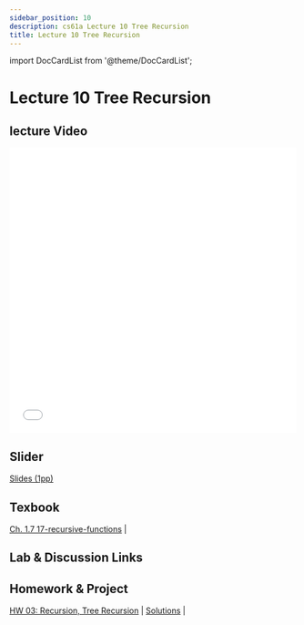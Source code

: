 ```yaml
---
sidebar_position: 10
description: cs61a Lecture 10 Tree Recursion
title: Lecture 10 Tree Recursion
---
```


import DocCardList from '@theme/DocCardList';


# Lecture 10 Tree Recursion
## lecture Video

<iframe src="//player.bilibili.com/player.html?aid=277746636&bvid=BV17c411f78k&cid=1311465503&p=1&high_quality=1&danmaku=0" scrolling="no" border="0" frameborder="no" framespacing="0" allowfullscreen="true" allowfullscreen="allowfullscreen" width="100%" height="500" scrolling="no" frameborder="0" sandbox="allow-top-navigation allow-same-origin allow-forms allow-scripts"> </iframe>

## Slider
[Slides (1pp)](/resource/cs61a/10-Tree_Recursion_1pp.pdf)
## Texbook
[Ch. 1.7 17-recursive-functions](https://www.composingprograms.com/pages/17-recursive-functions.html) | 

## Lab & Discussion Links


## Homework & Project
[HW 03: Recursion, Tree Recursion](../homework/hw03.md) | [Solutions](../homework/sol-hw03.md) | 


<DocCardList />

